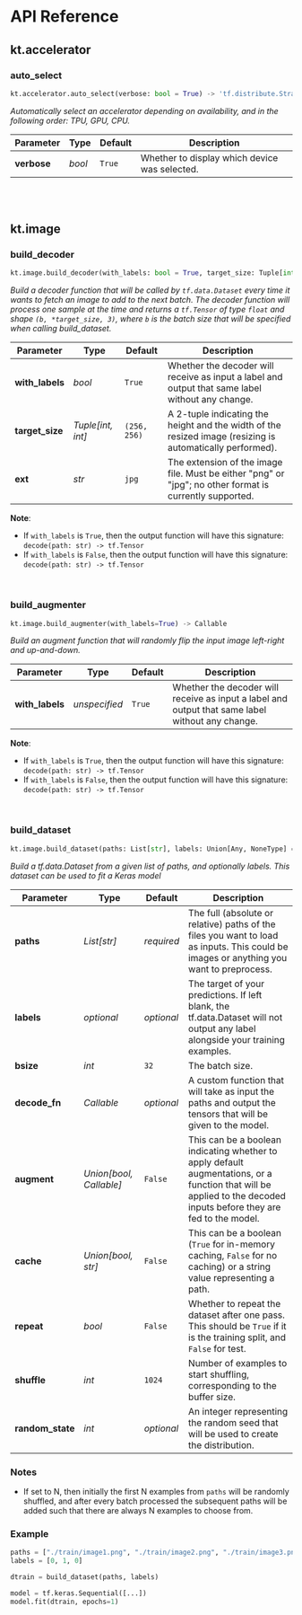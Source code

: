 # API Reference


## kt.accelerator


### auto_select

```python
kt.accelerator.auto_select(verbose: bool = True) -> 'tf.distribute.Strategy'
```

*Automatically select an accelerator depending on availability, and in the following order: TPU, GPU, CPU.*

| Parameter | Type | Default | Description |
|-|-|-|-|
| **verbose** | *bool* | `True` | Whether to display which device was selected.

<br>



<br>


## kt.image


### build_decoder

```python
kt.image.build_decoder(with_labels: bool = True, target_size: Tuple[int, int] = (256, 256), ext: str = 'jpg') -> Callable
```

_Build a decoder function that will be called by `tf.data.Dataset` every time it wants to
fetch an image to add to the next batch. The decoder function will process one sample
at the time and returns a `tf.Tensor` of type `float` and shape `(b, *target_size, 3)`,
where `b` is the batch size that will be specified when calling build_dataset._

| Parameter | Type | Default | Description |
|-|-|-|-|
| **with_labels** | *bool* | `True` | Whether the decoder will receive as input a label and output that same label without any change.
| **target_size** | *Tuple[int, int]* | `(256, 256)` | A 2-tuple indicating the height and the width of the resized image (resizing is automatically performed).
| **ext** | *str* | `jpg` | The extension of the image file. Must be either "png" or "jpg"; no other format is currently supported.

**Note**:
- If `with_labels` is `True`, then the output function will have this signature: `decode(path: str) -> tf.Tensor`
- If `with_labels` is `False`, then the output function will have this signature: `decode(path: str) -> tf.Tensor`

<br>


### build_augmenter

```python
kt.image.build_augmenter(with_labels=True) -> Callable
```

_Build an augment function that will randomly flip the input image left-right and up-and-down._

| Parameter | Type | Default | Description |
|-|-|-|-|
| **with_labels** | *unspecified* | `True` | Whether the decoder will receive as input a label and output that same label without any change.

**Note**:
- If `with_labels` is `True`, then the output function will have this signature: `decode(path: str) -> tf.Tensor`
- If `with_labels` is `False`, then the output function will have this signature: `decode(path: str) -> tf.Tensor`

<br>


### build_dataset

```python
kt.image.build_dataset(paths: List[str], labels: Union[Any, NoneType] = None, decode_fn: Callable = None, bsize: int = 32, cache: Union[bool, str] = False, augment: Union[bool, Callable] = False, repeat: bool = False, shuffle: int = 1024, random_state: int = None) -> 'tf.data.Dataset'
```

*Build a tf.data.Dataset from a given list of paths, and optionally labels. This dataset can be used to fit a Keras model*

| Parameter | Type | Default | Description |
|-|-|-|-|
| **paths** | *List[str]* | *required* | The full (absolute or relative) paths of the files you want to load as inputs. This could be images or anything you want to preprocess.
| **labels** | *optional* | *optional* | The target of your predictions. If left blank, the tf.data.Dataset will not output any label alongside your training examples.
| **bsize** | *int* | `32` | The batch size.
| **decode_fn** | *Callable* | *optional* | A custom function that will take as input the paths and output the tensors that will be given to the model.
| **augment** | *Union[bool, Callable]* | `False` | This can be a boolean indicating whether to apply default augmentations, or a function that will be applied to the decoded inputs before they are fed to the model.
| **cache** | *Union[bool, str]* | `False` | This can be a boolean (`True` for in-memory caching, `False` for no caching) or a string value representing a path.
| **repeat** | *bool* | `False` | Whether to repeat the dataset after one pass. This should be `True` if it is the training split, and `False` for test.
| **shuffle** | *int* | `1024` | Number of examples to start shuffling, corresponding to the buffer size.
| **random_state** | *int* | *optional* | An integer representing the random seed that will be used to create the distribution.


### Notes

- If set to N, then initially the first N examples from `paths` will be randomly shuffled, and after every batch processed the subsequent paths will be added such that there are always N examples to choose from.

### Example

```python
paths = ["./train/image1.png", "./train/image2.png", "./train/image3.png"]
labels = [0, 1, 0]

dtrain = build_dataset(paths, labels)

model = tf.keras.Sequential([...])
model.fit(dtrain, epochs=1)
```

<br>



<br>

